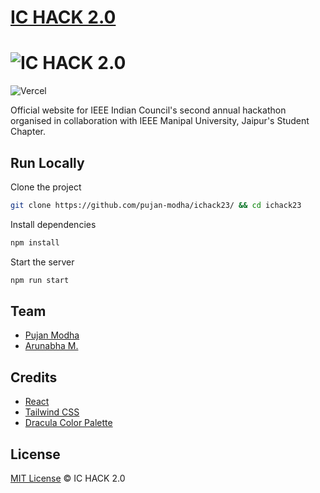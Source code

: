
# [IC HACK 2.0](https://ichack23.vercel.app/)

# ![IC HACK 2.0](https://raw.githubusercontent.com/pujan-modha/ichack23/master/src/assets/ichack23.png)

![Vercel](https://therealsujitk-vercel-badge.vercel.app/?app=ichack23)

Official website for IEEE Indian Council's second annual hackathon organised in collaboration with IEEE Manipal University, Jaipur's Student Chapter.




## Run Locally

Clone the project

```bash
git clone https://github.com/pujan-modha/ichack23/ && cd ichack23
```

Install dependencies

```bash
npm install
```

Start the server

```bash
npm run start
```


## Team

- [Pujan Modha](https://www.github.com/pujan-modha)
- [Arunabha M.](https://www.github.com/Arunabha-NOTE)

## Credits

 - [React](https://www.react.dev/)
 - [Tailwind CSS](https://www.tailwindcss.com/)
 - [Dracula Color Palette](https://www.draculatheme.com/)


## License

[MIT License](https://github.com/pujan-modha/ichack23/blob/master/LICENSE) © IC HACK 2.0

